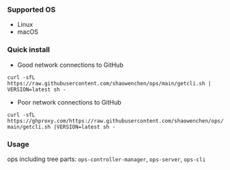 ### Supported OS

- Linux
- macOS

### Quick install

- Good network connections to GitHub

`curl -sfL https://raw.githubusercontent.com/shaowenchen/ops/main/getcli.sh | VERSION=latest sh -`

- Poor network connections to GitHub

`curl -sfL https://ghproxy.com/https://raw.githubusercontent.com/shaowenchen/ops/main/getcli.sh |VERSION=latest sh -`

### Usage

ops including tree parts: `ops-controller-manager`, `ops-server`, `ops-cli`
